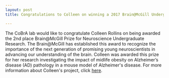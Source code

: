```yaml
---
layout: post
title: Congratulations to Colleen on winning a 2017 Brain@McGill Undergraduate Prize

---
```


The CoBrA lab would like to congratulate Colleen Rollins on being awarded the 2nd place Brain@McGill Prize for Neuroscience Undergraduate Research. The Brain@McGill has established this award to recognize the importance of the next generation of promising young neuroscientists in advancing our understanding of the brain. Colleen was awarded this prize for her research investigating the impact of midlife obesity on Alzheimer’s disease (AD) pathology in a mouse model of Alzheimer's disease. For more information about Colleen's project, click [here](https://www.mcgill.ca/brain/funding-students-postdocs/bm-prize-undergraduate-research/2017/2nd-prize-colleen-rollins).

